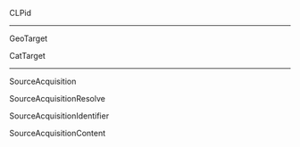 CLPid

----

GeoTarget

CatTarget

----

SourceAcquisition

SourceAcquisitionResolve

SourceAcquisitionIdentifier

SourceAcquisitionContent